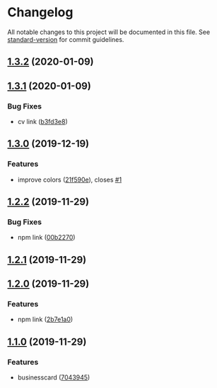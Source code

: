# Changelog

All notable changes to this project will be documented in this file. See [standard-version](https://github.com/conventional-changelog/standard-version) for commit guidelines.

## [1.3.2](https://github.com/negebauer/businesscard/compare/v1.3.1...v1.3.2) (2020-01-09)

## [1.3.1](https://github.com/negebauer/businesscard/compare/v1.3.0...v1.3.1) (2020-01-09)


### Bug Fixes

* cv link ([b3fd3e8](https://github.com/negebauer/businesscard/commit/b3fd3e8db5e4bc73438c6a9695fad6d9475f0b23))

## [1.3.0](https://github.com/negebauer/businesscard/compare/v1.2.2...v1.3.0) (2019-12-19)


### Features

* improve colors ([21f590e](https://github.com/negebauer/businesscard/commit/21f590e6720e00c6f51358f77abf6b0bbba0bd11)), closes [#1](https://github.com/negebauer/businesscard/issues/1)

## [1.2.2](https://github.com/negebauer/businesscard/compare/v1.2.1...v1.2.2) (2019-11-29)


### Bug Fixes

* npm link ([00b2270](https://github.com/negebauer/businesscard/commit/00b2270b8529960b3160a43547b7f335edae2018))

## [1.2.1](https://github.com/negebauer/businesscard/compare/v1.2.0...v1.2.1) (2019-11-29)

## [1.2.0](https://github.com/negebauer/businesscard/compare/v1.1.0...v1.2.0) (2019-11-29)


### Features

* npm link ([2b7e1a0](https://github.com/negebauer/businesscard/commit/2b7e1a05cbacbe505f6cc7c31a8ab1acb72e9407))

## [1.1.0](https://github.com/negebauer/businesscard/compare/v1.6.0...v1.1.0) (2019-11-29)


### Features

* businesscard ([7043945](https://github.com/negebauer/businesscard/commit/70439455bf016228fbb56bbcdb3a8df2991eb2aa))
